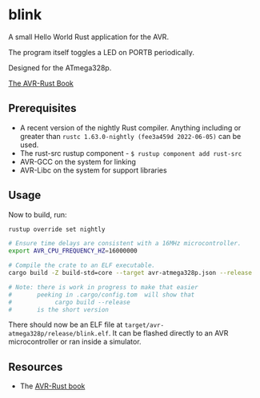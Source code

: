 # blink

A small Hello World Rust application for the AVR.

The program itself toggles a LED on PORTB periodically.

Designed for the ATmega328p.

[The AVR-Rust Book](https://book.avr-rust.org/)

## Prerequisites

  * A recent version of the nightly Rust compiler. Anything including or
    greater than `rustc 1.63.0-nightly (fee3a459d 2022-06-05)` can be used.
  * The rust-src rustup component - `$ rustup component add rust-src`
  * AVR-GCC on the system for linking
  * AVR-Libc on the system for support libraries

## Usage


Now to build, run:

```bash
rustup override set nightly

# Ensure time delays are consistent with a 16MHz microcontroller.
export AVR_CPU_FREQUENCY_HZ=16000000

# Compile the crate to an ELF executable.
cargo build -Z build-std=core --target avr-atmega328p.json --release

# Note: there is work in progress to make that easier
#       peeking in .cargo/config.tom  will show that
#            cargo build --release
#       is the short version
```
There should now be an ELF file at `target/avr-atmega328p/release/blink.elf`. It
can be flashed directly to an AVR microcontroller or ran inside a simulator.


## Resources

  * The [AVR-Rust book](https://book.avr-rust.org)

